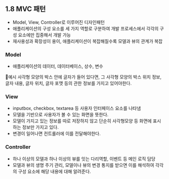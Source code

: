 ## 1.8 MVC 패턴
- Model, View, Controller로 이루어진 디자인패턴
- 애플리케이션의 구성 요소를 세 가지 역할로 구분하여 개발 프로세스에서 각각의 구성 요소에만 집중해서 개발 가능
- 재사용성과 확장성이 용이, 애플리케이션이 복잡해질수록 모델과 뷰의 관계가 복잡

### Model
- 애플리케이션의 데이터, 데이터베이스, 상수, 변수

💚예시
사각형 모양의 박스 안에 글자가 들어 있다면, 그 사각형 모양의 박스 위치 정보, 글자 내용, 글자 위치, 글자 포맷 등의 관한 정보를 가지고 있어야한다.  

### View
- inputbox, checkbox, textarea 등 사용자 인터페이스 요소를 나타냄
- 모델을 기반으로 사용자가 볼 수 있는 화면을 뜻한다.
- 모델이 가지고 있는 정보를 따로 저장하지 않고 단순히 사각형모양 등 화면에 표시하는 정보만 가지고 있다.
- 변경이 일어나면 컨트롤러에 이를 전달해야한다.

### Controller
- 하나 이상의 모델과 하나 이상의 뷰를 잇는 다리역할, 이벤트 등 메인 로직 담당
- 모델과 뷰의 생명 주기 관리, 모델이나 뷰의 변경 통지를 받으면 이를 해석하여 각각의 구성 요소에 해당 내용에 대해 알려준다.
      

  

